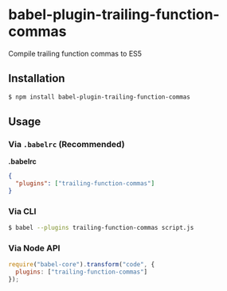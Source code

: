 # babel-plugin-trailing-function-commas

Compile trailing function commas to ES5

## Installation

```sh
$ npm install babel-plugin-trailing-function-commas
```

## Usage

### Via `.babelrc` (Recommended)

**.babelrc**

```json
{
  "plugins": ["trailing-function-commas"]
}
```

### Via CLI

```sh
$ babel --plugins trailing-function-commas script.js
```

### Via Node API

```javascript
require("babel-core").transform("code", {
  plugins: ["trailing-function-commas"]
});
```
